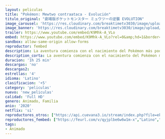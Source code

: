 ```yaml
---
layout: peliculas
title: "Pokémon: Mewtwo contraataca - Evolución"
titulo_original: "劇場版ポケットモンスター ミュウツーの逆襲 EVOLUTION"
image_carousel: 'https://res.cloudinary.com/breaktimetv3030/image/upload/v1582930737/mewtow-min_jutkac.jpg'
image_banner: 'https://res.cloudinary.com/breaktimetv3030/image/upload/v1582930740/1_jfFMcA8expodGqGOMhZI2Q-min_lm52al.jpg'
trailer: https://www.youtube.com/embed/K9Mhk-A_VLo
embed: https://www.youtube.com/embed/K9Mhk-A_VLo?rel=0&amp;hd=1&border=0&wmode=opaque&enablejsapi=1&modestbranding=1&controls=1&showinfo=1
sandbox: allow-same-origin allow-forms
reproductor: fembed
description: La aventura comienza con el nacimiento del Pokémon más poderoso del mundo, creado por ingeniería genética utilizando el ADN del legendario Pókemon Mew. Determinado a probar su superioridad, Mewtwo reta a Ash, Pikachu y los mejores entrenadores a una competición de Pókemon como no ha habido otra igual.
description_corta: La aventura comienza con el nacimiento del Pokémon más poderoso del mundo, creado por ingeniería genética utilizando el ADN del legendario Pókemon Mew. Determinado a probar su...
duracion: '1h 25 min'
descargas: 'no'
descargas2:
estrellas: '4'
idioma: 'Latino'
clasificacion: '+5'
category: 'peliculas'
nuevo: 'new_peliculas'
calidad: 'Full HD'
genero: Animado, Familia
anio: '2020'
netflix: 'si'
reproductores_otros: ["https://api.cuevana3.io/stream/index.php?file=ek5lbm9xYWNrS0xYMTZLa2xNbkdvY3ZTb3BtZng4TGp6ZFpobGFMUGtOelcwcUZmbWRIVzRkakVuS0JnbEplcG1KUnNZSlRTMGViVTBxZGdsdEhPb3NtenE1eC96cGZ0MFpabFlLRFNsWmJheEorYmw5R2wyTmZIbUd4a2w1bWxuSnBvWkdPVw","Latino","https://player.premiumstream.live/player.php?id=MTM3OQ","Latino","https://gdriveplayer.co/embed2.php?link=TgdoM1Gfh2Au3uyNmZR3Pw0kXBix%252FellKpG5sFySHrG88CcwgEHlIIjqjVeKimtYQC%252FxiRdzxT2DNOHh3qcO87QzB8UhQ7R6DuL%252BqlgYDykyEmvVPVLHz75pG%252F9RsN%252BnbVSq5jTT%252F%252FT4z%252FV5ISMZ79JpOJXlq2E2edR4knv1DVALcDt%252FGVoqr9cEq9d8itlJrGd%252Fr6kv0xQIKP3egst%252FOl","Latino"]
reproductores_fembed: ["https://feurl.com/v/qyjplbe6w6w1m-x","Latino","https://feurl.com/v/y25zdaez7z7g75-","Latino","https://feurl.com/v/g2r4mh-mx-yygdl","Latino","https://feurl.com/v/my3d6a584xr61p8","Latino"]
tags:
- Animado
---
```



 







